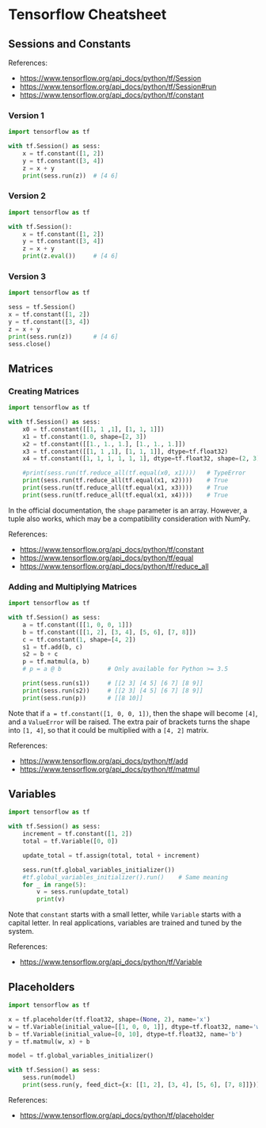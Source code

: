 # Tensorflow Cheatsheet

## Sessions and Constants

References:
- https://www.tensorflow.org/api_docs/python/tf/Session
- https://www.tensorflow.org/api_docs/python/tf/Session#run
- https://www.tensorflow.org/api_docs/python/tf/constant

### Version 1

```python
import tensorflow as tf

with tf.Session() as sess:
    x = tf.constant([1, 2])
    y = tf.constant([3, 4])
    z = x + y
    print(sess.run(z))  # [4 6]
```

### Version 2

```python
import tensorflow as tf

with tf.Session():
    x = tf.constant([1, 2])
    y = tf.constant([3, 4])
    z = x + y
    print(z.eval())     # [4 6]
```

### Version 3

```python
import tensorflow as tf

sess = tf.Session()
x = tf.constant([1, 2])
y = tf.constant([3, 4])
z = x + y
print(sess.run(z))      # [4 6]
sess.close()
```

## Matrices

### Creating Matrices

```python
import tensorflow as tf

with tf.Session() as sess:
    x0 = tf.constant([[1, 1 ,1], [1, 1, 1]])
    x1 = tf.constant(1.0, shape=[2, 3])
    x2 = tf.constant([[1., 1., 1.], [1., 1., 1.]])
    x3 = tf.constant([[1, 1 ,1], [1, 1, 1]], dtype=tf.float32)
    x4 = tf.constant([1, 1, 1, 1, 1, 1], dtype=tf.float32, shape=(2, 3))

    #print(sess.run(tf.reduce_all(tf.equal(x0, x1))))   # TypeError
    print(sess.run(tf.reduce_all(tf.equal(x1, x2))))    # True
    print(sess.run(tf.reduce_all(tf.equal(x1, x3))))    # True
    print(sess.run(tf.reduce_all(tf.equal(x1, x4))))    # True
```

In the official documentation, the `shape` parameter is an array.
However, a tuple also works, which may be a compatibility consideration with NumPy.

References:
- https://www.tensorflow.org/api_docs/python/tf/constant
- https://www.tensorflow.org/api_docs/python/tf/equal
- https://www.tensorflow.org/api_docs/python/tf/reduce_all

### Adding and Multiplying Matrices

```python
import tensorflow as tf

with tf.Session() as sess:
    a = tf.constant([[1, 0, 0, 1]])
    b = tf.constant([[1, 2], [3, 4], [5, 6], [7, 8]])
    c = tf.constant(1, shape=[4, 2])
    s1 = tf.add(b, c)
    s2 = b + c
    p = tf.matmul(a, b)
    # p = a @ b             # Only available for Python >= 3.5

    print(sess.run(s1))     # [[2 3] [4 5] [6 7] [8 9]]
    print(sess.run(s2))     # [[2 3] [4 5] [6 7] [8 9]]
    print(sess.run(p))      # [[8 10]]
```

Note that if `a = tf.constant([1, 0, 0, 1])`,
then the shape will become `[4]`, and a `ValueError` will be raised.
The extra pair of brackets turns the shape into `[1, 4]`,
so that it could be multiplied with a `[4, 2]` matrix.

References:
- https://www.tensorflow.org/api_docs/python/tf/add
- https://www.tensorflow.org/api_docs/python/tf/matmul

## Variables

```python
import tensorflow as tf

with tf.Session() as sess:
    increment = tf.constant([1, 2])
    total = tf.Variable([0, 0])

    update_total = tf.assign(total, total + increment)

    sess.run(tf.global_variables_initializer())
    #tf.global_variables_initializer().run()    # Same meaning
    for _ in range(5):
        v = sess.run(update_total)
        print(v)
```

Note that `constant` starts with a small letter,
while `Variable` starts with a capital letter.
In real applications, variables are trained and tuned by the system.

References:
- https://www.tensorflow.org/api_docs/python/tf/Variable

## Placeholders

```python
import tensorflow as tf

x = tf.placeholder(tf.float32, shape=(None, 2), name='x')
w = tf.Variable(initial_value=[[1, 0, 0, 1]], dtype=tf.float32, name='w')
b = tf.Variable(initial_value=[0, 10], dtype=tf.float32, name='b')
y = tf.matmul(w, x) + b

model = tf.global_variables_initializer()

with tf.Session() as sess:
    sess.run(model)
    print(sess.run(y, feed_dict={x: [[1, 2], [3, 4], [5, 6], [7, 8]]}))
```

References:
- https://www.tensorflow.org/api_docs/python/tf/placeholder
